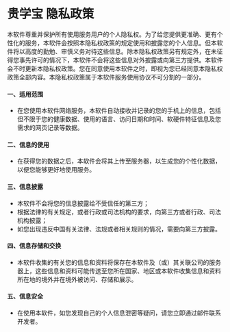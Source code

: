 # 贵学宝 隐私政策
本软件尊重并保护所有使用服务用户的个人隐私权。为了给您提供更准确、更有个性化的服务，本软件会按照本隐私权政策的规定使用和披露您的个人信息。但本软件将以高度的勤勉、审慎义务对待这些信息。除本隐私权政策另有规定外，在未征得您事先许可的情况下，本软件不会将这些信息对外披露或向第三方提供。本软件会不时更新本隐私权政策。您在同意使用本软件之时，即视为您已经同意本隐私权政策全部内容。本隐私权政策属于本软件服务使用协议不可分割的一部分。  
#### 一、适用范围  
* 在您使用本软件网络服务，本软件自动接收并记录的您的手机上的信息，包括但不限于您的健康数据、使用的语言、访问日期和时间、软硬件特征信息及您需求的网页记录等数据。  
#### 二、信息的使用  
* 在获得您的数据之后，本软件会将其上传至服务器，以生成您的个性化数据，以便您能够更好地使用服务。  
#### 三、信息披露  
* 本软件不会将您的信息披露给不受信任的第三方；   
* 根据法律的有关规定，或者行政或司法机构的要求，向第三方或者行政、司法机构披露；   
* 如您出现违反中国有关法律、法规或者相关规则的情况，需要向第三方披露。  
#### 四、信息存储和交换  
* 本软件收集的有关您的信息和资料将保存在本软件及（或）其关联公司的服务器上，这些信息和资料可能传送至您所在国家、地区或本软件收集信息和资料所在地的境外并在境外被访问、存储和展示。  
#### 五、信息安全  
* 在使用本软件，如您发现自己的个人信息泄密等疑问，请您立即通过邮件联系开发者。  
